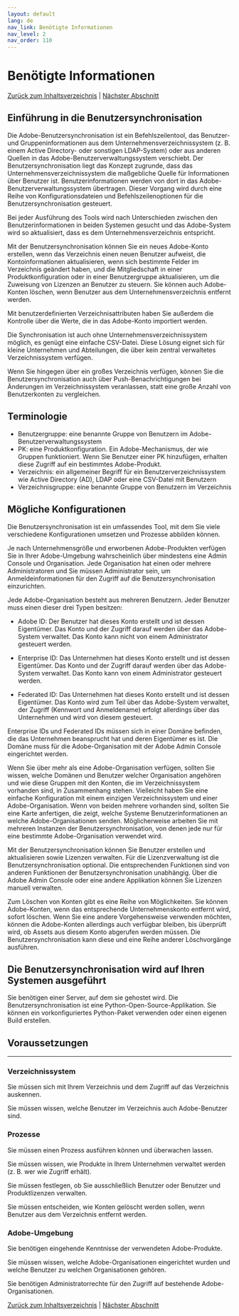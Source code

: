 ```yaml
---
layout: default
lang: de
nav_link: Benötigte Informationen
nav_level: 2
nav_order: 110
---
```


# Benötigte Informationen

[Zurück zum Inhaltsverzeichnis](index.md) \| [Nächster Abschnitt](layout_orgs.md)

## Einführung in die Benutzersynchronisation

Die Adobe-Benutzersynchronisation ist ein Befehlszeilentool, das Benutzer- und Gruppeninformationen aus dem Unternehmensverzeichnissystem (z. B. einem Active Directory- oder sonstigen LDAP-System) oder aus anderen Quellen in das Adobe-Benutzerverwaltungssystem verschiebt. Der Benutzersynchronisation liegt das Konzept zugrunde, dass das Unternehmensverzeichnissystem die maßgebliche Quelle für Informationen über Benutzer ist. Benutzerinformationen werden von dort in das Adobe-Benutzerverwaltungssystem übertragen. Dieser Vorgang wird durch eine Reihe von Konfigurationsdateien und Befehlszeilenoptionen für die Benutzersynchronisation gesteuert.

Bei jeder Ausführung des Tools wird nach Unterschieden zwischen den Benutzerinformationen in beiden Systemen gesucht und das Adobe-System wird so aktualisiert, dass es dem Unternehmensverzeichnis entspricht.

Mit der Benutzersynchronisation können Sie ein neues Adobe-Konto erstellen, wenn das Verzeichnis einen neuen Benutzer aufweist, die Kontoinformationen aktualisieren, wenn sich bestimmte Felder im Verzeichnis geändert haben, und die Mitgliedschaft in einer Produktkonfiguration oder in einer Benutzergruppe aktualisieren, um die Zuweisung von Lizenzen an Benutzer zu steuern. Sie können auch Adobe-Konten löschen, wenn Benutzer aus dem Unternehmensverzeichnis entfernt werden.

Mit benutzerdefinierten Verzeichnisattributen haben Sie außerdem die Kontrolle über die Werte, die in das Adobe-Konto importiert werden.

Die Synchronisation ist auch ohne Unternehmensverzeichnissystem möglich, es genügt eine einfache CSV-Datei. Diese Lösung eignet sich für kleine Unternehmen und Abteilungen, die über kein zentral verwaltetes Verzeichnissystem verfügen.

Wenn Sie hingegen über ein großes Verzeichnis verfügen, können Sie die Benutzersynchronisation auch über Push-Benachrichtigungen bei Änderungen im Verzeichnissystem veranlassen, statt eine große Anzahl von Benutzerkonten zu vergleichen.

## Terminologie

- Benutzergruppe: eine benannte Gruppe von Benutzern im Adobe-Benutzerverwaltungssystem
- PK: eine Produktkonfiguration. Ein Adobe-Mechanismus, der wie Gruppen funktioniert. Wenn Sie Benutzer einer PK hinzufügen, erhalten diese Zugriff auf ein bestimmtes Adobe-Produkt.
- Verzeichnis: ein allgemeiner Begriff für ein Benutzerverzeichnissystem wie Active Directory (AD), LDAP oder eine CSV-Datei mit Benutzern
- Verzeichnisgruppe: eine benannte Gruppe von Benutzern im Verzeichnis

 

## Mögliche Konfigurationen
Die Benutzersynchronisation ist ein umfassendes Tool, mit dem Sie viele verschiedene Konfigurationen umsetzen und Prozesse abbilden können.

Je nach Unternehmensgröße und erworbenen Adobe-Produkten verfügen Sie in Ihrer Adobe-Umgebung wahrscheinlich über mindestens eine Admin Console und Organisation. Jede Organisation hat einen oder mehrere Administratoren und Sie müssen Administrator sein, um Anmeldeinformationen für den Zugriff auf die Benutzersynchronisation einzurichten.

Jede Adobe-Organisation besteht aus mehreren Benutzern. Jeder Benutzer muss einen dieser drei Typen besitzen:

- Adobe ID: Der Benutzer hat dieses Konto erstellt und ist dessen Eigentümer. Das Konto und der Zugriff darauf werden über das Adobe-System verwaltet. Das Konto kann nicht von einem Administrator gesteuert werden.

- Enterprise ID: Das Unternehmen hat dieses Konto erstellt und ist dessen Eigentümer. Das Konto und der Zugriff darauf werden über das Adobe-System verwaltet. Das Konto kann von einem Administrator gesteuert werden.

- Federated ID: Das Unternehmen hat dieses Konto erstellt und ist dessen Eigentümer. Das Konto wird zum Teil über das Adobe-System verwaltet, der Zugriff (Kennwort und Anmeldename) erfolgt allerdings über das Unternehmen und wird von diesem gesteuert.

Enterprise IDs und Federated IDs müssen sich in einer Domäne befinden, die das Unternehmen beansprucht hat und deren Eigentümer es ist. Die Domäne muss für die Adobe-Organisation mit der Adobe Admin Console eingerichtet werden.

Wenn Sie über mehr als eine Adobe-Organisation verfügen, sollten Sie wissen, welche Domänen und Benutzer welcher Organisation angehören und wie diese Gruppen mit den Konten, die im Verzeichnissystem vorhanden sind, in Zusammenhang stehen. Vielleicht haben Sie eine einfache Konfiguration mit einem einzigen Verzeichnissystem und einer Adobe-Organisation. Wenn von beiden mehrere vorhanden sind, sollten Sie eine Karte anfertigen, die zeigt, welche Systeme Benutzerinformationen an welche Adobe-Organisationen senden. Möglicherweise arbeiten Sie mit mehreren Instanzen der Benutzersynchronisation, von denen jede nur für eine bestimmte Adobe-Organisation verwendet wird.

Mit der Benutzersynchronisation können Sie Benutzer erstellen und aktualisieren sowie Lizenzen verwalten. Für die Lizenzverwaltung ist die Benutzersynchronisation optional. Die entsprechenden Funktionen sind von anderen Funktionen der Benutzersynchronisation unabhängig. Über die Adobe Admin Console oder eine andere Applikation können Sie Lizenzen manuell verwalten.

Zum Löschen von Konten gibt es eine Reihe von Möglichkeiten. Sie können Adobe-Konten, wenn das entsprechende Unternehmenskonto entfernt wird, sofort löschen. Wenn Sie eine andere Vorgehensweise verwenden möchten, können die Adobe-Konten allerdings auch verfügbar bleiben, bis überprüft wird, ob Assets aus diesem Konto abgerufen werden müssen. Die Benutzersynchronisation kann diese und eine Reihe anderer Löschvorgänge ausführen.


## Die Benutzersynchronisation wird auf Ihren Systemen ausgeführt 
Sie benötigen einer Server, auf dem sie gehostet wird. Die Benutzersynchronisation ist eine Python-Open-Source-Applikation. Sie können ein vorkonfiguriertes Python-Paket verwenden oder einen eigenen Build erstellen.

## Voraussetzungen

----------

### Verzeichnissystem
Sie müssen sich mit Ihrem Verzeichnis und dem Zugriff auf das Verzeichnis auskennen.

Sie müssen wissen, welche Benutzer im Verzeichnis auch Adobe-Benutzer sind.

### Prozesse
Sie müssen einen Prozess ausführen können und überwachen lassen.

Sie müssen wissen, wie Produkte in Ihrem Unternehmen verwaltet werden (z. B. wer wie Zugriff erhält).

Sie müssen festlegen, ob Sie ausschließlich Benutzer oder Benutzer und Produktlizenzen verwalten.

Sie müssen entscheiden, wie Konten gelöscht werden sollen, wenn Benutzer aus dem Verzeichnis entfernt werden.

### Adobe-Umgebung
Sie benötigen eingehende Kenntnisse der verwendeten Adobe-Produkte.

Sie müssen wissen, welche Adobe-Organisationen eingerichtet wurden und welche Benutzer zu welchen Organisationen gehören.

Sie benötigen Administratorrechte für den Zugriff auf bestehende Adobe-Organisationen.

[Zurück zum Inhaltsverzeichnis](index.md) \|  [Nächster Abschnitt](layout_orgs.md)
